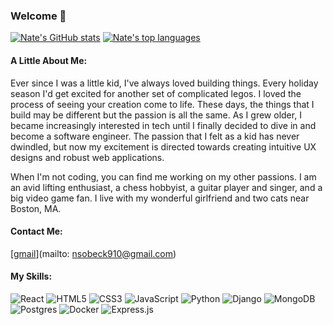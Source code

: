 ### Welcome 👋

[![Nate's GitHub stats](https://github-readme-stats.vercel.app/api?username=natesobeck)](https://github.com/natesobeck/github-readme-stats)
[![Nate's top languages](https://github-readme-stats.vercel.app/api/top-langs/?username=natesobeck&theme=blue-green)](https://github.com/anuraghazra/github-readme-stats)


#### A Little About Me:
Ever since I was a little kid, I've always loved building things. Every holiday season I'd get excited for another set of complicated legos. I loved the process of seeing your creation come to life. These days, the things that I build may be different but the passion is all the same. As I grew older, I became increasingly interested in tech until I finally decided to dive in and become a software engineer. The passion that I felt as a kid has never dwindled, but now my excitement is directed towards creating intuitive UX designs and robust web applications.

When I'm not coding, you can find me working on my other passions. I am an avid lifting enthusiast, a chess hobbyist, a guitar player and singer, and a big video game fan. I live with my wonderful girlfriend and two cats near Boston, MA.

#### Contact Me: 

[[gmail](https://img.shields.io/badge/Gmail-D14836?style=for-the-badge&logo=gmail&logoColor=white)](mailto: nsobeck910@gmail.com)

#### My Skills:
![React](https://img.shields.io/badge/react-%2320232a.svg?style=for-the-badge&logo=react&logoColor=%2361DAFB)
![HTML5](https://img.shields.io/badge/html5-%23E34F26.svg?style=for-the-badge&logo=html5&logoColor=white)
![CSS3](https://img.shields.io/badge/css3-%231572B6.svg?style=for-the-badge&logo=css3&logoColor=white)
![JavaScript](https://img.shields.io/badge/javascript-%23323330.svg?style=for-the-badge&logo=javascript&logoColor=%23F7DF1E)
![Python](https://img.shields.io/badge/python-3670A0?style=for-the-badge&logo=python&logoColor=ffdd54)
![Django](https://img.shields.io/badge/django-%23092E20.svg?style=for-the-badge&logo=django&logoColor=white)
![MongoDB](https://img.shields.io/badge/MongoDB-%234ea94b.svg?style=for-the-badge&logo=mongodb&logoColor=white)
![Postgres](https://img.shields.io/badge/postgres-%23316192.svg?style=for-the-badge&logo=postgresql&logoColor=white)
![Docker](https://img.shields.io/badge/docker-%230db7ed.svg?style=for-the-badge&logo=docker&logoColor=white)
![Express.js](https://img.shields.io/badge/express.js-%23404d59.svg?style=for-the-badge&logo=express&logoColor=%2361DAFB)


<!--
**natesobeck/natesobeck** is a ✨ _special_ ✨ repository because its `README.md` (this file) appears on your GitHub profile.

Here are some ideas to get you started:

- 🔭 I’m currently working on ...
- 🌱 I’m currently learning ...
- 👯 I’m looking to collaborate on ...
- 🤔 I’m looking for help with ...
- 💬 Ask me about ...
- 📫 How to reach me: ...
- 😄 Pronouns: ...
- ⚡ Fun fact: ...
-->
